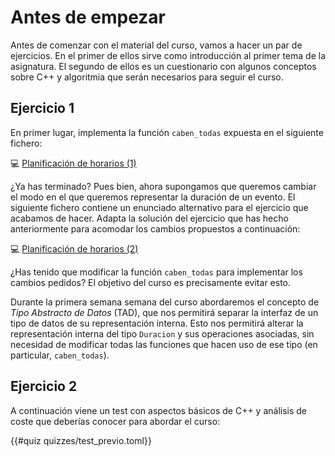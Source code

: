 # Antes de empezar

Antes de comenzar con el material del curso, vamos a hacer un par de ejercicios. En el primer de ellos sirve como introducción al primer tema de la asignatura. El segundo de ellos es un cuestionario con algunos conceptos sobre C++ y algoritmia que serán necesarios para seguir el curso.

## Ejercicio 1

En primer lugar, implementa la función `caben_todas` expuesta en el siguiente fichero:

💻 [Planificación de horarios (1)](sem0/HorasA.pdf)

¿Ya has terminado? Pues bien, ahora supongamos que queremos cambiar el modo en el que queremos representar la duración de un evento. El siguiente fichero contiene un enunciado alternativo para el ejercicio que acabamos de hacer. Adapta la solución del ejercicio que has hecho anteriormente para acomodar los cambios propuestos a continuación:

💻 [Planificación de horarios (2)](sem0/HorasB.pdf)

¿Has tenido que modificar la función `caben_todas` para implementar los cambios pedidos? El objetivo del curso es precisamente evitar esto.

Durante la primera semana semana del curso abordaremos el concepto de *Tipo Abstracto de Datos* (TAD), que nos permitirá separar la interfaz de un tipo de datos de su representación interna. Esto nos permitirá alterar la representación interna del tipo `Duracion` y sus operaciones asociadas, sin necesidad de modificar todas las funciones que hacen uso de ese tipo (en particular, `caben_todas`).

## Ejercicio 2

A continuación viene un test con aspectos básicos de C++ y análisis de coste que deberías conocer para abordar el curso:

{{#quiz quizzes/test_previo.toml}}
